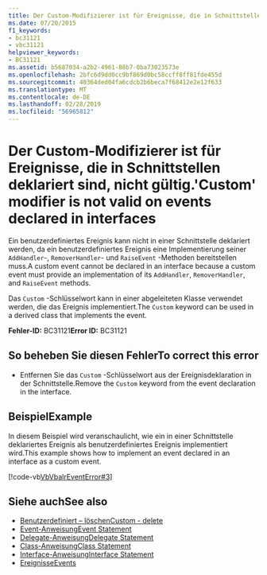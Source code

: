 ```yaml
---
title: Der Custom-Modifizierer ist für Ereignisse, die in Schnittstellen deklariert sind, nicht gültig.
ms.date: 07/20/2015
f1_keywords:
- bc31121
- vbc31121
helpviewer_keywords:
- BC31121
ms.assetid: b5687034-a2b2-4961-88b7-0ba73023573e
ms.openlocfilehash: 2bfc6d9dd0cc9bf869d0bc58ccff8ff81fde455d
ms.sourcegitcommit: 40364ded04fa6cdcb2b6beca7f68412e2e12f633
ms.translationtype: MT
ms.contentlocale: de-DE
ms.lasthandoff: 02/28/2019
ms.locfileid: "56965812"
---
```

# <a name="custom-modifier-is-not-valid-on-events-declared-in-interfaces"></a><span data-ttu-id="2bce7-102">Der Custom-Modifizierer ist für Ereignisse, die in Schnittstellen deklariert sind, nicht gültig.</span><span class="sxs-lookup"><span data-stu-id="2bce7-102">'Custom' modifier is not valid on events declared in interfaces</span></span>
<span data-ttu-id="2bce7-103">Ein benutzerdefiniertes Ereignis kann nicht in einer Schnittstelle deklariert werden, da ein benutzerdefiniertes Ereignis eine Implementierung seiner `AddHandler`-, `RemoverHandler`- und `RaiseEvent` -Methoden bereitstellen muss.</span><span class="sxs-lookup"><span data-stu-id="2bce7-103">A custom event cannot be declared in an interface because a custom event must provide an implementation of its `AddHandler`, `RemoverHandler`, and `RaiseEvent` methods.</span></span>  
  
 <span data-ttu-id="2bce7-104">Das `Custom` -Schlüsselwort kann in einer abgeleiteten Klasse verwendet werden, die das Ereignis implementiert.</span><span class="sxs-lookup"><span data-stu-id="2bce7-104">The `Custom` keyword can be used in a derived class that implements the event.</span></span>  
  
 <span data-ttu-id="2bce7-105">**Fehler-ID:** BC31121</span><span class="sxs-lookup"><span data-stu-id="2bce7-105">**Error ID:** BC31121</span></span>  
  
## <a name="to-correct-this-error"></a><span data-ttu-id="2bce7-106">So beheben Sie diesen Fehler</span><span class="sxs-lookup"><span data-stu-id="2bce7-106">To correct this error</span></span>  
  
-   <span data-ttu-id="2bce7-107">Entfernen Sie das `Custom` -Schlüsselwort aus der Ereignisdeklaration in der Schnittstelle.</span><span class="sxs-lookup"><span data-stu-id="2bce7-107">Remove the `Custom` keyword from the event declaration in the interface.</span></span>  
  
## <a name="example"></a><span data-ttu-id="2bce7-108">Beispiel</span><span class="sxs-lookup"><span data-stu-id="2bce7-108">Example</span></span>  
 <span data-ttu-id="2bce7-109">In diesem Beispiel wird veranschaulicht, wie ein in einer Schnittstelle deklariertes Ereignis als benutzerdefiniertes Ereignis implementiert wird.</span><span class="sxs-lookup"><span data-stu-id="2bce7-109">This example shows how to implement an event declared in an interface as a custom event.</span></span>  
  
 [!code-vb[VbVbalrEventError#3](~/samples/snippets/visualbasic/VS_Snippets_VBCSharp/VbVbalrEventError/VB/VbVbalrEventError.vb#3)]  
  
## <a name="see-also"></a><span data-ttu-id="2bce7-110">Siehe auch</span><span class="sxs-lookup"><span data-stu-id="2bce7-110">See also</span></span>
- [<span data-ttu-id="2bce7-111">Benutzerdefiniert – löschen</span><span class="sxs-lookup"><span data-stu-id="2bce7-111">Custom - delete</span></span>](https://msdn.microsoft.com/library/dc62be07-c896-4866-a533-982a661d143f)
- [<span data-ttu-id="2bce7-112">Event-Anweisung</span><span class="sxs-lookup"><span data-stu-id="2bce7-112">Event Statement</span></span>](../../visual-basic/language-reference/statements/event-statement.md)
- [<span data-ttu-id="2bce7-113">Delegate-Anweisung</span><span class="sxs-lookup"><span data-stu-id="2bce7-113">Delegate Statement</span></span>](../../visual-basic/language-reference/statements/delegate-statement.md)
- [<span data-ttu-id="2bce7-114">Class-Anweisung</span><span class="sxs-lookup"><span data-stu-id="2bce7-114">Class Statement</span></span>](../../visual-basic/language-reference/statements/class-statement.md)
- [<span data-ttu-id="2bce7-115">Interface-Anweisung</span><span class="sxs-lookup"><span data-stu-id="2bce7-115">Interface Statement</span></span>](../../visual-basic/language-reference/statements/interface-statement.md)
- [<span data-ttu-id="2bce7-116">Ereignisse</span><span class="sxs-lookup"><span data-stu-id="2bce7-116">Events</span></span>](../../visual-basic/programming-guide/language-features/events/index.md)
